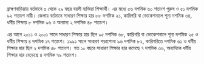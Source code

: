 ব্রাহ্মণবাড়িয়ায় বর্তমানে ৫ থেকে ২৯ বছর বয়সী ব্যক্তিরা শিক্ষার্থী। এর মধ্যে ৫৬ দশমিক ৬০ শতাংশ পুরুষ ও ৫১ দশমিক ৯২ শতাংশ নারী। জেলায় বর্তমানে সাধারণ শিক্ষার হার ৮৮ দশমিক ২১, কারিগরি বা ভোকেশনালে শূন্য দশমিক ৩৪, ধর্মীয় শিক্ষায় ৮ দশমিক ৯৬ ও অন্যান্য ২ দশমিক ৪৮ শতাংশ।

এর আগে ২০১১ ও ২০০১ সালে সাধারণ শিক্ষার হার ছিল ৯৫ দশমিক ৬৮, কারিগরি বা ভোকেশনালে শূন্য দশমিক ২৫ ও ধর্মীয় শিক্ষায় ৪ দশমিক ১৭ শতাংশ। ১৯৯১ সালে সাধারণ পড়াশোনা ৯৬ দশমিক ৮২, কারিগরিতে দশমিক ৬১ ও ধর্মীয় শিক্ষার হার ছিল ২ দশমিক ৫৮ শতাংশ। গত ১০ বছরে সাধারণ শিক্ষার হার কমেছে ৭ দশমিক ৩৬, অন্যদিকে ধর্মীয় শিক্ষার হার বেড়েছে ৪ দশমিক ৭৯ শতাংশ।
